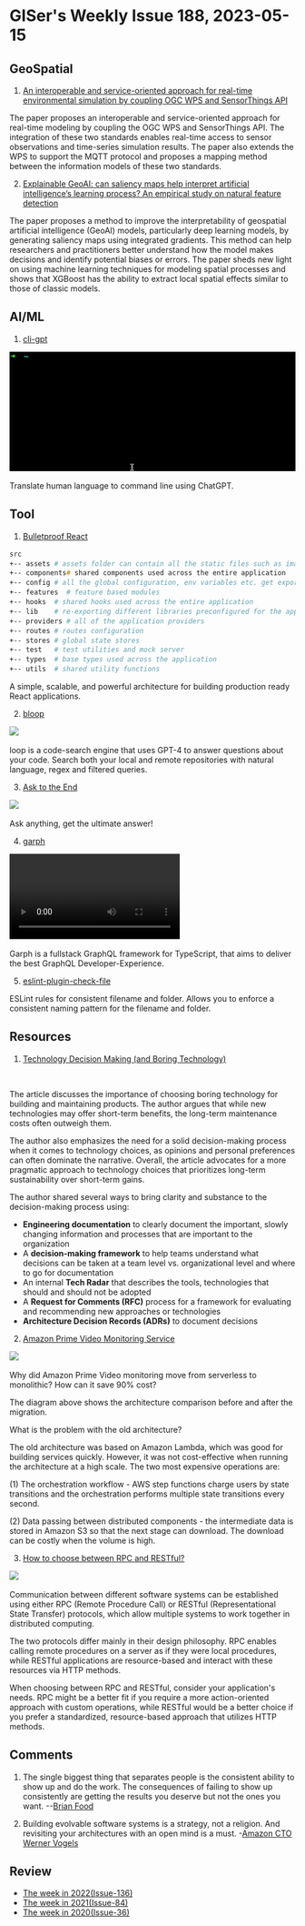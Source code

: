 # GISer's Weekly Issue 188, 2023-05-15

## GeoSpatial

1. [An interoperable and service-oriented approach for real-time environmental simulation by coupling OGC WPS and SensorThings API](https://www.sciencedirect.com/science/article/abs/pii/S1364815223001081)

The paper proposes an interoperable and service-oriented approach for real-time modeling by coupling the OGC WPS and SensorThings API. The integration of these two standards enables real-time access to sensor observations and time-series simulation results. The paper also extends the WPS to support the MQTT protocol and proposes a mapping method between the information models of these two standards.

2. [Explainable GeoAI: can saliency maps help interpret artificial intelligence’s learning process? An empirical study on natural feature detection](https://www.tandfonline.com/doi/full/10.1080/13658816.2023.2191256)

The paper proposes a method to improve the interpretability of geospatial artificial intelligence (GeoAI) models, particularly deep learning models, by generating saliency maps using integrated gradients. This method can help researchers and practitioners better understand how the model makes decisions and identify potential biases or errors. The paper sheds new light on using machine learning techniques for modeling spatial processes and shows that XGBoost has the ability to extract local spatial effects similar to those of classic models.

## AI/ML

1. [cli-gpt](https://github.com/MagicCube/cli-gpt)

![](https://github.com/MagicCube/cli-gpt/raw/main/docs/images/animation.gif)

Translate human language to command line using ChatGPT.

## Tool

1. [Bulletproof React](https://github.com/alan2207/bulletproof-react)

```zsh
src
+-- assets # assets folder can contain all the static files such as images, fonts, etc.
+-- components# shared components used across the entire application
+-- config # all the global configuration, env variables etc. get exported from here and used in the app
+-- features  # feature based modules
+-- hooks  # shared hooks used across the entire application
+-- lib    # re-exporting different libraries preconfigured for the application
+-- providers # all of the application providers
+-- routes # routes configuration
+-- stores # global state stores
+-- test   # test utilities and mock server
+-- types  # base types used across the application
+-- utils  # shared utility functions
```

A simple, scalable, and powerful architecture for building production ready React applications.

2. [bloop](https://github.com/BloopAI/bloop)

![](https://camo.githubusercontent.com/52c103f03ca2ea583114069c797a7faa0fb308178c45ef9a6eac601da208a0cd/68747470733a2f2f6173736574732e626c6f6f702e61692f626c6f6f705f677074345f73686f72742e676966)

loop is a code-search engine that uses GPT-4 to answer questions about your code. Search both your local and remote repositories with natural language, regex and filtered queries.

3. [Ask to the End](https://ask2end.com/)

![](https://imgs.zhubai.love/edb7372848ab42b794d78d3675779027_2192261542853668864.png)

Ask anything, get the ultimate answer!

4. [garph](https://github.com/stepci/garph)

![](https://user-images.githubusercontent.com/10400064/222474710-bc263775-06b8-4a78-8099-676a9ad3c7a4.mov)

Garph is a fullstack GraphQL framework for TypeScript, that aims to deliver the
best GraphQL Developer-Experience.

5. [eslint-plugin-check-file](https://github.com/DukeLuo/eslint-plugin-check-file)

ESLint rules for consistent filename and folder. Allows you to enforce a consistent naming pattern for the filename and folder.

## Resources

1. [Technology Decision Making (and Boring Technology)](https://code.likeagirl.io/technology-decision-making-and-boring-technology-e6cbe612450f)

![]()

The article discusses the importance of choosing boring technology for building and maintaining products. The author argues that while new technologies may offer short-term benefits, the long-term maintenance costs often outweigh them.

The author also emphasizes the need for a solid decision-making process when it comes to technology choices, as opinions and personal preferences can often dominate the narrative. Overall, the article advocates for a more pragmatic approach to technology choices that prioritizes long-term sustainability over short-term gains.

The author shared several ways to bring clarity and substance to the decision-making process using:

- **Engineering documentation** to clearly document the important, slowly changing information and processes that are important to the organization
- A **decision-making framework** to help teams understand what decisions can be taken at a team level vs. organizational level and where to go for documentation
- An internal **Tech Radar** that describes the tools, technologies that should and should not be adopted
- A **Request for Comments (RFC)** process for a framework for evaluating and recommending new approaches or technologies
- **Architecture Decision Records (ADRs)** to document decisions

2. [Amazon Prime Video Monitoring Service](https://blog.bytebytego.com/p/ep59-90-cost-slash-from-serverless)

![](https://substackcdn.com/image/fetch/w_1272,c_limit,f_webp,q_auto:good,fl_progressive:steep/https%3A%2F%2Fsubstack-post-media.s3.amazonaws.com%2Fpublic%2Fimages%2F0bb81839-6937-4969-922d-9a2328ad05fe_1404x1536.jpeg)

Why did Amazon Prime Video monitoring move from serverless to monolithic? How can it save 90% cost?

The diagram above shows the architecture comparison before and after the migration.

What is the problem with the old architecture?

The old architecture was based on Amazon Lambda, which was good for building services quickly. However, it was not cost-effective when running the architecture at a high scale. The two most expensive operations are:

(1) The orchestration workflow - AWS step functions charge users by state transitions and the orchestration performs multiple state transitions every second.

(2) Data passing between distributed components - the intermediate data is stored in Amazon S3 so that the next stage can download. The download can be costly when the volume is high.

3. [How to choose between RPC and RESTful?](https://blog.bytebytego.com/i/121101935/how-to-choose-between-rpc-and-restful)

![](https://substackcdn.com/image/fetch/w_1272,c_limit,f_webp,q_auto:good,fl_progressive:steep/https%3A%2F%2Fsubstack-post-media.s3.amazonaws.com%2Fpublic%2Fimages%2F3e37b2de-4a82-45de-b0be-4893ed6a4f8f_1997x1536.jpeg)

Communication between different software systems can be established using either RPC (Remote Procedure Call) or RESTful (Representational State Transfer) protocols, which allow multiple systems to work together in distributed computing.

The two protocols differ mainly in their design philosophy. RPC enables calling remote procedures on a server as if they were local procedures, while RESTful applications are resource-based and interact with these resources via HTTP methods.

When choosing between RPC and RESTful, consider your application's needs. RPC might be a better fit if you require a more action-oriented approach with custom operations, while RESTful would be a better choice if you prefer a standardized, resource-based approach that utilizes HTTP methods.

## Comments

1. The single biggest thing that separates people is the consistent ability to show up and do the work. The consequences of failing to show up consistently are getting the results you deserve but not the ones you want.
   --[Brian Food](https://fs.blog/brain-food/may-14-2023/)

2. Building evolvable software systems is a strategy, not a religion. And revisiting your architectures with an open mind is a must. -[Amazon CTO Werner Vogels](https://blog.bytebytego.com/p/ep59-90-cost-slash-from-serverless)

## Review

- [The week in 2022(Issue-136)](../2022/issue-136.md)
- [The week in 2021(Issue-84)](../2021/issue-84.md)
- [The week in 2020(Issue-36)](../2020/issue-36.md)
